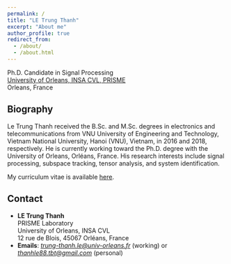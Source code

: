 ```yaml
---
permalink: /
title: "LE Trung Thanh"
excerpt: "About me"
author_profile: true
redirect_from: 
  - /about/
  - /about.html
---
```


Ph.D. Candidate in Signal Processing \
[University of Orleans, INSA CVL, PRISME](https://www.univ-orleans.fr/fr/prisme) \
Orleans, France


Biography
-----
Le Trung Thanh received the B.Sc. and M.Sc. degrees in electronics and telecommunications from VNU University of Engineering and Technology, Vietnam National University, Hanoi (VNU), Vietnam, in 2016 and 2018, respectively. He is currently working toward the Ph.D. degree with the University of Orleans, Orléans, France.
His research interests include signal processing, subspace tracking, tensor analysis, and system identification.

My curriculum vitae is available [here](https://drive.google.com/file/d/1iGF17xyATs6ApvIO2D3w6vTGNMCsuTW1/view?usp=sharing).

Contact
-----

* **LE Trung Thanh** \
PRISME Laboratory \
University of Orleans, INSA CVL \
12 rue de Blois, 45067 Orléans, France 
* **Emails**: *trung-thanh.le@univ-orleans.fr* (working)  or  *thanhle88.tbt@gmail.com* (personal)

